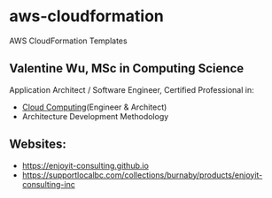 # aws-cloudformation
AWS CloudFormation Templates

## Valentine Wu, MSc in Computing Science
Application Architect / Software Engineer, Certified Professional in:
- [Cloud Computing](https://www.credential.net/profile/shufangwu/wallet)(Engineer & Architect)
- Architecture Development Methodology

## Websites: 
- https://enjoyit-consulting.github.io
- https://supportlocalbc.com/collections/burnaby/products/enjoyit-consulting-inc
